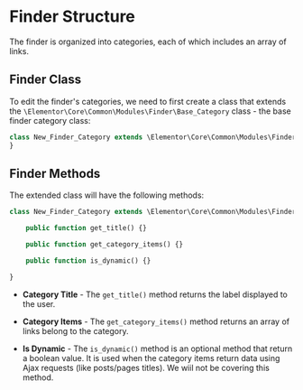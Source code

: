 # Finder Structure

The finder is organized into categories, each of which includes an array of links.

## Finder Class

To edit the finder's categories, we need to first create a class that extends the `\Elementor\Core\Common\Modules\Finder\Base_Category` class - the base finder category class:

```php
class New_Finder_Category extends \Elementor\Core\Common\Modules\Finder\Base_Category {
}
```

## Finder Methods

The extended class will have the following methods:

```php
class New_Finder_Category extends \Elementor\Core\Common\Modules\Finder\Base_Category {

	public function get_title() {}

	public function get_category_items() {}

	public function is_dynamic() {}

}
```

* **Category Title** - The `get_title()` method returns the label displayed to the user.

* **Category Items** - The `get_category_items()` method returns an array of links belong to the category.

* **Is Dynamic** - The `is_dynamic()` method is an optional method that return a boolean value. It is used when the category items return data using Ajax requests (like posts/pages titles). We wiil not be covering this method.
